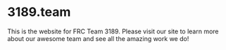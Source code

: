 # 3189.team

This is the website for FRC Team 3189. Please visit our site to learn more about our awesome team and see all the amazing work we do!
